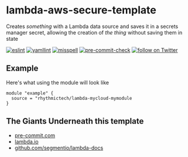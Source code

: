 # lambda-aws-secure-template
Creates _something_ with a Lambda data source and saves it in a secrets manager secret, allowing the creation of _the thing_ without saving them in state

[![eslint](https://github.com/rhythmictech/lambda-aws-secure-template/workflows/eslint/badge.svg?branch=main&event=push)](https://github.com/rhythmictech/lambda-aws-secure-template/actions?query=workflow%3Aeslint+event%3Apush+branch%3Amain)
[![yamllint](https://github.com/rhythmictech/lambda-aws-secure-template/workflows/yamllint/badge.svg?branch=main&event=push)](https://github.com/rhythmictech/lambda-aws-secure-template/actions?query=workflow%3Ayamllint+event%3Apush+branch%3Amain)
[![misspell](https://github.com/rhythmictech/lambda-aws-secure-template/workflows/misspell/badge.svg?branch=main&event=push)](https://github.com/rhythmictech/lambda-aws-secure-template/actions?query=workflow%3Amisspell+event%3Apush+branch%3Amain)
[![pre-commit-check](https://github.com/rhythmictech/lambda-aws-secure-template/workflows/pre-commit-check/badge.svg?branch=main&event=push)](https://github.com/rhythmictech/lambda-aws-secure-template/actions?query=workflow%3Apre-commit-check+event%3Apush+branch%3Amain)
<a href="https://twitter.com/intent/follow?screen_name=RhythmicTech"><img src="https://img.shields.io/twitter/follow/RhythmicTech?style=social&logo=twitter" alt="follow on Twitter"></a>

## Example
Here's what using the module will look like
```hcl
module "example" {
  source = "rhythmictech/lambda-mycloud-mymodule
}
```

## The Giants Underneath this template
- [pre-commit.com](pre-commit.com)
- [lambda.io](lambda.io)
- [github.com/segmentio/lambda-docs](github.com/segmentio/lambda-docs)
